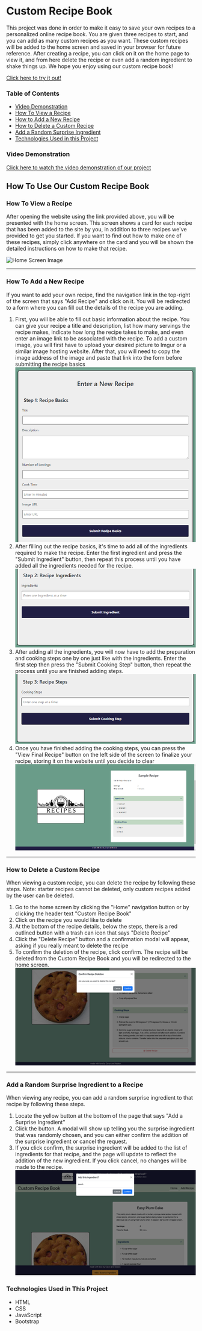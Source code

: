 # Custom Recipe Book

This project was done in order to make it easy to save your own recipes to a personalized online recipe book. You are given three recipes to start, and you can add as many custom recipes as you want. These custom recipes will be added to the home screen and saved in your browser for future reference. After creating a recipe, you can click on it on the home page to view it, and from here delete the recipe or even add a random ingredient to shake things up. We hope you enjoy using our custom recipe book!

[Click here to try it out!](https://caryndcarter.github.io/recipe-book/index.html)

### Table of Contents
- [Video Demonstration](#video-demonstration)
- [How To View a Recipe](#how-to-view-a-recipe)
- [How to Add a New Recipe](#how-to-add-a-new-recipe)
- [How to Delete a Custom Recipe](#how-to-delete-a-custom-recipe)
- [Add a Random Surprise Ingredient](#add-a-random-surprise-ingredient-to-a-recipe)
- [Technologies Used in this Project](#technologies-used-in-this-project)

### Video Demonstration
[Click here to watch the video demonstration of our project](https://youtu.be/y-pv1WPF9zk)

## How To Use Our Custom Recipe Book

### How To View a Recipe
After opening the website using the link provided above, you will be presented with the home screen. This screen shows a card for each recipe that has been added to the site by you, in addition to three recipes we've provided to get you started.
If you want to find out how to make one of these recipes, simply click anywhere on the card and you will be shown the detailed instructions on how to make that recipe.

![Home Screen Image](./assets/images/home-page2.png)

---

### How To Add a New Recipe
If you want to add your own recipe, find the navigation link in the top-right of the screen that says "Add Recipe" and click on it. You will be redirected to a form where you can fill out the details of the recipe you are adding.
1. First, you will be able to fill out basic information about the recipe. You can give your recipe a title and description, list how many servings the recipe makes, indicate how long the recipe takes to make, and even enter an image link to be associated with the recipe. To add a custom image, you will first have to upload your desired picture to Imgur or a similar image hosting website. After that, you will need to copy the image address of the image and paste that link into the form before submitting the recipe basics
![Recipe Basics Screen](./assets/images/recipe-basics.png)
2. After filling out the recipe basics, it's time to add all of the ingredients required to make the recipe. Enter the first ingredient and press the "Submit Ingredient" button, then repeat this process until you have added all the ingredients needed for the recipe.
![Recipe Ingredients Screen](./assets/images/recipe-ingredients.png)
3. After adding all the ingredients, you will now have to add the preparation and cooking steps one by one just like with the ingredients. Enter the first step then press the "Submit Cooking Step" button, then repeat the process until you are finished adding steps.
![Recipe Steps Screen](./assets/images/recipe-steps.png)
4. Once you have finished adding the cooking steps, you can press the "View Final Recipe" button on the left side of the screen to finalize your recipe, storing it on the website until you decide to clear 
![Final Recipe Screen](./assets/images/final-recipe.png)

---

### How to Delete a Custom Recipe
When viewing a custom recipe, you can delete the recipe by following these steps. Note: starter recipes cannot be deleted, only custom recipes added by the user can be deleted.
1. Go to the home screen by clicking the "Home" navigation button or by clicking the header text "Custom Recipe Book"
2. Click on the recipe you would like to delete
3. At the bottom of the recipe details, below the steps, there is a red outlined button with a trash can icon that says "Delete Recipe"
4. Click the "Delete Recipe" button and a confirmation modal will appear, asking if you really meant to delete the recipe
5. To confirm the deletion of the recipe, click confirm. The recipe will be deleted from the Custom Recipe Book and you will be redirected to the home screen.
![Delete Recipe Screen](./assets/images/delete-recipe.png)

---

### Add a Random Surprise Ingredient to a Recipe
When viewing any recipe, you can add a random surprise ingredient to that recipe by following these steps.
1. Locate the yellow button at the bottom of the page that says "Add a Surprise Ingredient"
2. Click the button. A modal will show up telling you the surprise ingredient that was randomly chosen, and you can either confirm the addition of the surprise ingredient or cancel the request.
3. If you click confirm, the surprise ingredient will be added to the list of ingredients for that recipe, and the page will update to reflect the addition of the new ingredient. If you click cancel, no changes will be made to the recipe.
![Random Ingredient Screen](./assets/images/add-random-ingredient.png)


### Technologies Used in This Project
- HTML
- CSS
- JavaScript
- Bootstrap
